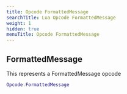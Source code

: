 ```yaml
---
title: Opcode FormattedMessage
searchTitle: Lua Opcode FormattedMessage
weight: 1
hidden: true
menuTitle: Opcode FormattedMessage
---
```

## FormattedMessage

This represents a FormattedMessage opcode
```lua
Opcode.FormattedMessage
```